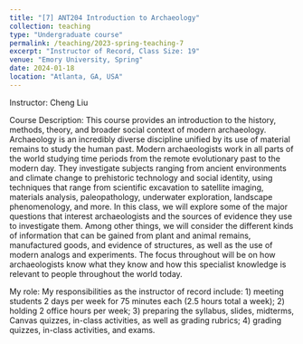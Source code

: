 ```yaml
---
title: "[7] ANT204 Introduction to Archaeology"
collection: teaching
type: "Undergraduate course"
permalink: /teaching/2023-spring-teaching-7
excerpt: "Instructor of Record, Class Size: 19"
venue: "Emory University, Spring"
date: 2024-01-18
location: "Atlanta, GA, USA"
---
```

Instructor: Cheng Liu

Course Description: This course provides an introduction to the history, methods, theory, and broader social context of modern archaeology. Archaeology is an incredibly diverse discipline unified by its use of material remains to study the human past. Modern archaeologists work in all parts of the world studying time periods from the remote evolutionary past to the modern day. They investigate subjects ranging from ancient environments and climate change to prehistoric technology and social identity, using techniques that range from scientific excavation to satellite imaging, materials analysis, paleopathology, underwater exploration, landscape phenomenology, and more. In this class, we will explore some of the major questions that interest archaeologists and the sources of evidence they use to investigate them. Among other things, we will consider the different kinds of information that can be gained from plant and animal remains, manufactured goods, and evidence of structures, as well as the use of modern analogs and experiments. The focus throughout will be on how archaeologists know what they know and how this specialist knowledge is relevant to people throughout the world today.

My role: My responsibilities as the instructor of record include: 1) meeting students 2 days per week for 75 minutes each (2.5 hours total a week); 2) holding 2 office hours per week; 3) preparing the syllabus, slides, midterms, Canvas quizzes, in-class activities, as well as grading rubrics; 4) grading quizzes, in-class activities, and exams.